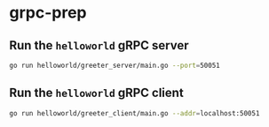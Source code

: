 # grpc-prep

## Run the `helloworld` gRPC server

```bash
go run helloworld/greeter_server/main.go --port=50051
````

## Run the `helloworld` gRPC client

```bash
go run helloworld/greeter_client/main.go --addr=localhost:50051
```
